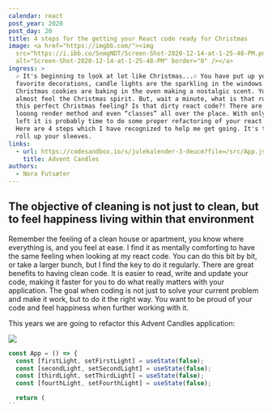```yaml
---
calendar: react
post_year: 2020
post_day: 20
title: 4 steps for the getting your React code ready for Christmas
image: <a href="https://imgbb.com/"><img
  src="https://i.ibb.co/SnmgNDT/Screen-Shot-2020-12-14-at-1-25-48-PM.png"
  alt="Screen-Shot-2020-12-14-at-1-25-48-PM" border="0" /></a>
ingress: >
  🎶 It's beginning to look at lot like Christmas...🎶 You have put up your
  favorite decorations, candle lights are the sparkling in the windows and some
  Christmas cookies are baking in the oven making a nostalgic scent. You can
  almost feel the Christmas spirit. But, wait a minute, what is that ruining
  this perfect Christmas feeling? Is that dirty react code?! There are “this”, a
  looong render method and even “classes” all over the place. With only 4 days
  left it is probably time to do some proper refactoring of your react code.
  Here are 4 steps which I have recognized to help me get going. It's time to
  roll up your sleeves.
links:
  - url: https://codesandbox.io/s/julekalender-3-deucm?file=/src/App.js
    title: Advent Candles
authors:
  - Nora Futsæter
---
```

## The objective of cleaning is not just to clean, but to feel happiness living within that environment ##

Remember the feeling of a clean house or apartment, you know where everything is, and you feel at ease. I find it as mentally comforting to have the same feeling when looking at my react code. You can do this bit by bit, or take a larger bunch, but I find the key to do it regularly. There are great benefits to having clean code. It is easier to read, write and update your code, making it faster for you to do what really matters with your application. The goal when coding is not just to solve your current problem and make it work, but to do it the right way. You want to be proud of your code and feel happiness when further working with it. 



This years we are going to refactor this Advent Candles application:
 
![](/assets/20-react-advent-candles.png)


```javascript
const App = () => {
  const [firstLight, setFirstLight] = useState(false);
  const [secondLight, setSecondLight] = useState(false);
  const [thirdLight, setThirdLight] = useState(false);
  const [fourthLight, setFourthLight] = useState(false);

  return (
``